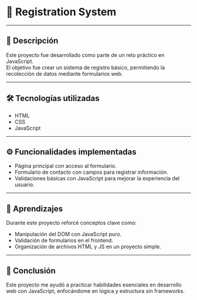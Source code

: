 # 🧾 Registration System

---

## 📘 Descripción

Este proyecto fue desarrollado como parte de un reto práctico en JavaScript.  
El objetivo fue crear un sistema de registro básico, permitiendo la recolección de datos mediante formularios web.

---

## 🛠️ Tecnologías utilizadas

- HTML  
- CSS  
- JavaScript

---

## ⚙️ Funcionalidades implementadas

- Página principal con acceso al formulario.  
- Formulario de contacto con campos para registrar información.  
- Validaciones básicas con JavaScript para mejorar la experiencia del usuario.

---

## 🚀 Aprendizajes

Durante este proyecto reforcé conceptos clave como:

- Manipulación del DOM con JavaScript puro.  
- Validación de formularios en el frontend.  
- Organización de archivos HTML y JS en un proyecto simple.

---

## 🎯 Conclusión

Este proyecto me ayudó a practicar habilidades esenciales en desarrollo web con JavaScript, enfocándome en lógica y estructura sin frameworks.

